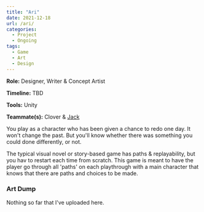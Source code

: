 ```yaml
---
title: "Ari"
date: 2021-12-18
url: /ari/
categories: 
  - Project
  - Ongoing
tags:
  - Game
  - Art
  - Design
---
```


**Role:** Designer, Writer & Concept Artist

**Timeline:** TBD

**Tools:** Unity

**Teammate(s):** Clover & [Jack](https://jackburkhardt.com)

You play as a character who has been given a chance to redo one day. It won't change the past. But you'll know whether there was something you could done differently, or not.
	
The typical visual novel or story-based game has paths & replayability, but you hav	to restart each time from scratch. This game is meant to have the player go through all 'paths' on each playthrough with a main character that knows that there are paths and choices to be made.
					
### Art Dump

Nothing so far that I've uploaded here.
